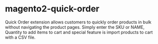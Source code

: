 # magento2-quick-order
Quick Order extension allows customers to quickly order products in bulk without navigating the product pages. Simply enter the SKU or NAME, Quantity to add items to cart and special feature is import products to cart with a CSV file.
